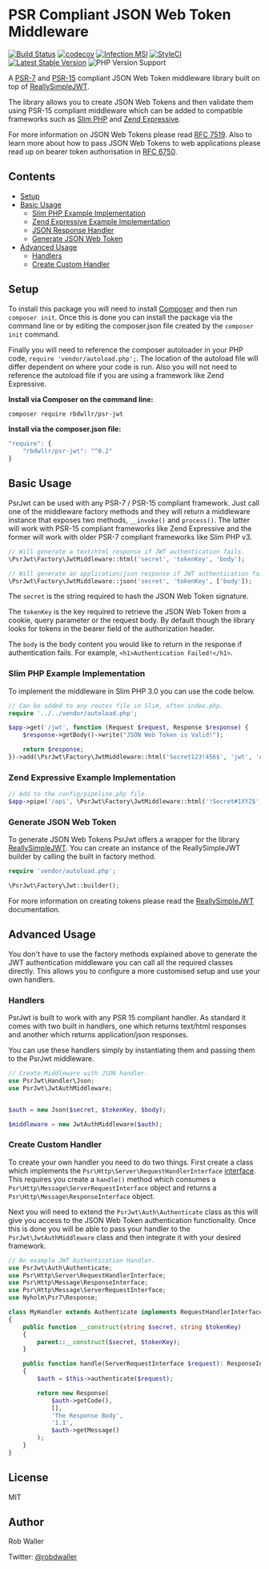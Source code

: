 # PSR Compliant JSON Web Token Middleware
[![Build Status](https://travis-ci.org/RobDWaller/psr-jwt.svg?branch=master)](https://travis-ci.org/RobDWaller/psr-jwt) [![codecov](https://codecov.io/gh/RobDWaller/psr-jwt/branch/master/graph/badge.svg)](https://codecov.io/gh/RobDWaller/psr-jwt) [![Infection MSI](https://badge.stryker-mutator.io/github.com/RobDWaller/psr-jwt/master)](https://infection.github.io) [![StyleCI](https://github.styleci.io/repos/167511682/shield?branch=master)](https://github.styleci.io/repos/167511682) [![Latest Stable Version](https://poser.pugx.org/rbdwllr/psr-jwt/v/stable)](https://packagist.org/packages/rbdwllr/psr-jwt) ![PHP Version Support](https://img.shields.io/travis/php-v/RobDWaller/psr-jwt/master)

A [PSR-7](https://www.php-fig.org/psr/psr-7/) and [PSR-15](https://www.php-fig.org/psr/psr-15/) compliant JSON Web Token middleware library built on top of [ReallySimpleJWT](https://github.com/RobDWaller/ReallySimpleJWT).

The library allows you to create JSON Web Tokens and then validate them using PSR-15 compliant middleware which can be added to compatible frameworks such as [Slim PHP](http://www.slimframework.com/) and [Zend Expressive](https://docs.zendframework.com/zend-expressive/).

For more information on JSON Web Tokens please read [RFC 7519](https://tools.ietf.org/html/rfc7519). Also to learn more about how to pass JSON Web Tokens to web applications please read up on bearer token authorisation in [RFC 6750](https://tools.ietf.org/html/rfc6750).

## Contents

- [Setup](#setup)
- [Basic Usage](#basic-usage)
    - [Slim PHP Example Implementation](#slim-php-example-implementation)
    - [Zend Expressive Example Implementation](#zend-expressive-example-implementation)
    - [JSON Response Handler](#json-response-handler)
    - [Generate JSON Web Token](#generate-json-web-token)
- [Advanced Usage](#advanced-usage)
    - [Handlers](#handlers)
    - [Create Custom Handler](#create-custom-handler)

## Setup

To install this package you will need to install [Composer](https://getcomposer.org/) and then run `composer init`. Once this is done you can install the package via the command line or by editing the composer.json file created by the `composer init` command.

Finally you will need to reference the composer autoloader in your PHP code, `require 'vendor/autoload.php';`. The location of the autoload file will differ dependent on where your code is run. Also you will not need to reference the autoload file if you are using a framework like Zend Expressive.

**Install via Composer on the command line:**

```bash
composer require rbdwllr/psr-jwt
```

**Install via the composer.json file:**

```javascript
"require": {
    "rbdwllr/psr-jwt": "^0.2"
}
```

## Basic Usage

PsrJwt can be used with any PSR-7 / PSR-15 compliant framework. Just call one of the middleware factory methods and they will return a middleware instance that exposes two methods, `__invoke()` and `process()`. The latter will work with PSR-15 compliant frameworks like Zend Expressive and the former will work with older PSR-7 compliant frameworks like Slim PHP v3.

```php
// Will generate a text/html response if JWT authentication fails.
\PsrJwt\Factory\JwtMiddleware::html('secret', 'tokenKey', 'body');

// Will generate an application/json response if JWT authentication fails.
\PsrJwt\Factory\JwtMiddleware::json('secret', 'tokenKey', ['body']);
```

The `secret` is the string required to hash the JSON Web Token signature.

The `tokenKey` is the key required to retrieve the JSON Web Token from a cookie, query parameter or the request body. By default though the library looks for tokens in the bearer field of the authorization header.

The `body` is the body content you would like to return in the response if authentication fails. For example, `<h1>Authentication Failed!</h1>`.

### Slim PHP Example Implementation

To implement the middleware in Slim PHP 3.0 you can use the code below.

```php
// Can be added to any routes file in Slim, often index.php.
require '../../vendor/autoload.php';

$app->get('/jwt', function (Request $request, Response $response) {
    $response->getBody()->write("JSON Web Token is Valid!");

    return $response;
})->add(\PsrJwt\Factory\JwtMiddleware::html('Secret123!456$', 'jwt', 'Authentication Failed'));
```

### Zend Expressive Example Implementation

```php
// Add to the config/pipeline.php file.
$app->pipe('/api', \PsrJwt\Factory\JwtMiddleware::html('!Secret#1XYZ$', 'jwt', 'Authentication Failed'));
```

### Generate JSON Web Token

To generate JSON Web Tokens PsrJwt offers a wrapper for the library [ReallySimpleJWT](https://github.com/RobDWaller/ReallySimpleJWT). You can create an instance of the ReallySimpleJWT builder by calling the built in factory method.

```php
require 'vendor/autoload.php';

\PsrJwt\Factory\Jwt::builder();
```

For more information on creating tokens please read the [ReallySimpleJWT](https://github.com/RobDWaller/ReallySimpleJWT/blob/master/readme.md) documentation.

## Advanced Usage

You don't have to use the factory methods explained above to generate the JWT authentication middleware you can call all the required classes directly. This allows you to configure a more customised setup and use your own handlers.

### Handlers

PsrJwt is built to work with any PSR 15 compliant handler. As standard it comes with two built in handlers, one which returns text/html responses and another which returns application/json responses.

You can use these handlers simply by instantiating them and passing them to the PsrJwt middleware.

```php
// Create Middleware with JSON handler.
use PsrJwt\Handler\Json;
use PsrJwt\JwtAuthMiddleware;


$auth = new Json($secret, $tokenKey, $body);

$middleware = new JwtAuthMiddleware($auth);
```

### Create Custom Handler

To create your own handler you need to do two things. First create a class which implements the `Psr\Http\Server\RequestHandlerInterface` [interface](https://www.php-fig.org/psr/psr-15/). This requires you create a `handle()` method which consumes a `Psr\Http\Message\ServerRequestInterface` object and returns a `Psr\Http\Message\ResponseInterface` object.

Next you will need to extend the `PsrJwt\Auth\Authenticate` class as this will give you access to the JSON Web Token authentication functionality. Once this is done you will be able to pass your handler to the `PsrJwt\JwtAuthMiddleware` class and then integrate it with your desired framework.

```php
// An example JWT Authentication Handler.
use PsrJwt\Auth\Authenticate;
use Psr\Http\Server\RequestHandlerInterface;
use Psr\Http\Message\ResponseInterface;
use Psr\Http\Message\ServerRequestInterface;
use Nyholm\Psr7\Response;

class MyHandler extends Authenticate implements RequestHandlerInterface
{
    public function __construct(string $secret, string $tokenKey)
    {
        parent::__construct($secret, $tokenKey);
    }

    public function handle(ServerRequestInterface $request): ResponseInterface
    {
        $auth = $this->authenticate($request);

        return new Response(
            $auth->getCode(),
            [],
            'The Response Body',
            '1.1',
            $auth->getMessage()
        );
    }
}
```

## License

MIT

## Author

Rob Waller

Twitter: [@robdwaller](https://twitter.com/RobDWaller)
